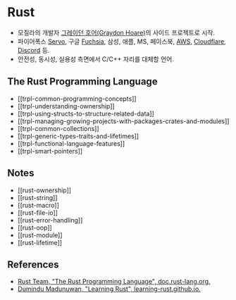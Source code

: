 # Rust

* 모질라의 개발자 [그레이던 호어(Graydon Hoare)](https://github.com/graydon)의 사이드 프로젝트로 시작.
* 파이어폭스 [Servo](https://github.com/servo/servo), 구글 [Fuchsia](https://fuchsia.googlesource.com/fuchsia/), 삼성, 애플, MS, 페이스북, [AWS](https://aws.amazon.com/ko/blogs/opensource/why-aws-loves-rust-and-how-wed-like-to-help/), [Cloudflare](https://blog.cloudflare.com/tag/rust/), [Discord](https://blog.discord.com/why-discord-is-switching-from-go-to-rust-a190bbca2b1f?gi=cd596dd81c8) 등.
* 안전성, 동시성, 실용성 측면에서 C/C++ 자리를 대체할 언어.

## The Rust Programming Language

* [[trpl-common-programming-concepts]]
* [[trpl-understanding-ownership]]
* [[trpl-using-structs-to-structure-related-data]]
* [[trpl-managing-growing-projects-with-packages-crates-and-modules]]
* [[trpl-common-collections]]
* [[trpl-generic-types-traits-and-lifetimes]]
* [[trpl-functional-language-features]]
* [[trpl-smart-pointers]]

## Notes

* [[rust-ownership]]
* [[rust-string]]
* [[rust-macro]]
* [[rust-file-io]]
* [[rust-error-handling]]
* [[rust-oop]]
* [[rust-module]]
* [[rust-lifetime]]

## References

* [Rust Team, "The Rust Programming Language", doc.rust-lang.org.](https://doc.rust-lang.org/book/)
* [Dumindu Madunuwan, "Learning Rust", learning-rust.github.io.](https://learning-rust.github.io/docs/)
